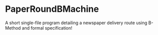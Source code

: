 # PaperRoundBMachine
A short single-file program detailing a newspaper delivery route using B-Method and formal specification!
